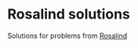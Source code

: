 # Rosalind solutions

Solutions for problems from [Rosalind](https://rosalind.info/problems/list-view/)
